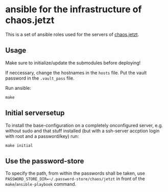 # ansible for the infrastructure of chaos.jetzt

This is a set of ansible roles used for the servers of [chaos.jetzt](https://chaos.jetzt).

## Usage
Make sure to initialize/update the submodules before deploying!

If neccessary, change the hostnames in the `hosts` file. Put the vault password in the `.vault_pass` file.

Run ansible:

```
make
```

## Initial serversetup
To install the base-configuration on a completely onconfigured server, e.g. without sudo and that stuff installed (but with a ssh-server accption login with root and a password/key) run:

```
make initial
```


## Use the password-store
To specify the path, from within the passwords shall be taken, use `PASSWORD_STORE_DIR=~/.password-store/chaos/jetzt` in front of the `make`/`ansible-playbook` command.
